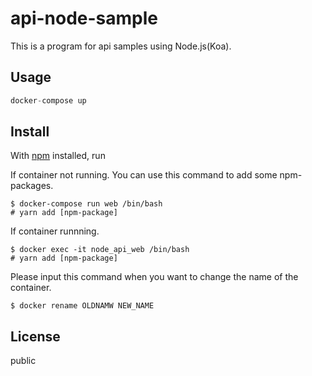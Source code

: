 # api-node-sample 

This is a program for api samples using Node.js(Koa).

## Usage

```js
docker-compose up
```


## Install

With [npm](https://npmjs.org/) installed, run

If container not running.
You can use this command to add some npm-packages.
```
$ docker-compose run web /bin/bash
# yarn add [npm-package] 
```

If container runnning.
```
$ docker exec -it node_api_web /bin/bash
# yarn add [npm-package]
```

Please input this command when you want to change the name of the container.
```
$ docker rename OLDNAMW NEW_NAME
```

## License

public
